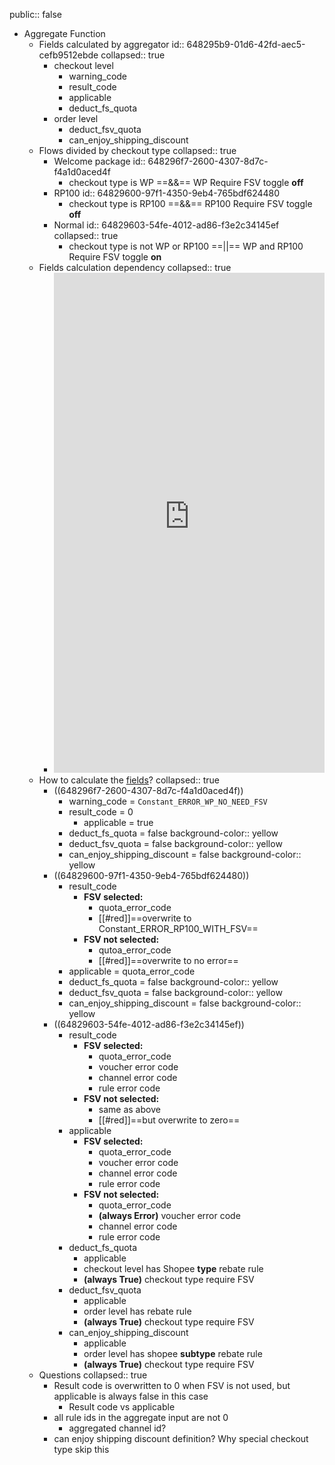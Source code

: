 public:: false

- Aggregate Function
    - Fields calculated by aggregator
      id:: 648295b9-01d6-42fd-aec5-cefb9512ebde
      collapsed:: true
        - checkout level
            - warning_code
            - result_code
            - applicable
            - deduct_fs_quota
        - order level
            - deduct_fsv_quota
            - can_enjoy_shipping_discount
    - Flows divided by checkout type
      collapsed:: true
        - Welcome package
          id:: 648296f7-2600-4307-8d7c-f4a1d0aced4f
            - checkout type is WP ==&&== WP Require FSV toggle **off**
        - RP100
          id:: 64829600-97f1-4350-9eb4-765bdf624480
            - checkout type is RP100 ==&&== RP100 Require FSV toggle **off**
        - Normal
          id:: 64829603-54fe-4012-ad86-f3e2c34145ef
          collapsed:: true
            - checkout type is not WP or RP100 ==||== WP and RP100 Require FSV toggle **on**
    - Fields calculation dependency
      collapsed:: true
        - <iframe src="https://link.excalidraw.com/readonly/dAXnqnJoCASjZOcfBBRw" width="100%" height="800" style="border: none;"></iframe>
    - How to calculate the [fields](((648295b9-01d6-42fd-aec5-cefb9512ebde)))?
      collapsed:: true
        - ((648296f7-2600-4307-8d7c-f4a1d0aced4f))
            - warning_code = `Constant_ERROR_WP_NO_NEED_FSV`
            - result_code = 0
                - applicable = true
            - deduct_fs_quota = false
              background-color:: yellow
            - deduct_fsv_quota = false
              background-color:: yellow
            - can_enjoy_shipping_discount = false
              background-color:: yellow
        - ((64829600-97f1-4350-9eb4-765bdf624480))
            - result_code
                - **FSV selected:**
                    - quota_error_code
                    - [[#red]]==overwrite to Constant_ERROR_RP100_WITH_FSV==
                - **FSV not selected:**
                    - qutoa_error_code
                    - [[#red]]==overwrite to no error==
            - applicable = quota_error_code
            - deduct_fs_quota = false
              background-color:: yellow
            - deduct_fsv_quota = false
              background-color:: yellow
            - can_enjoy_shipping_discount = false
              background-color:: yellow
        - ((64829603-54fe-4012-ad86-f3e2c34145ef))
            - result_code
                - **FSV selected:**
                    - quota_error_code
                    - voucher error code
                    - channel error code
                    - rule error code
                - **FSV not selected:**
                    - same as above
                    - [[#red]]==but overwrite to zero==
            - applicable
                - **FSV selected:**
                    - quota_error_code
                    - voucher error code
                    - channel error code
                    - rule error code
                - **FSV not selected:**
                    - quota_error_code
                    - **(always Error)** voucher error code
                    - channel error code
                    - rule error code
            - deduct_fs_quota
                - applicable
                - checkout level has Shopee **type** rebate rule
                - **(always True)** checkout type require FSV
            - deduct_fsv_quota
                - applicable
                - order level has rebate rule
                - **(always True)** checkout type require FSV
            - can_enjoy_shipping_discount
                - applicable
                - order level has shopee **subtype** rebate rule
                - **(always True)** checkout type require FSV
    - Questions
      collapsed:: true
        - Result code is overwritten to 0 when FSV is not used, but applicable is always false in this case
            - Result code vs applicable
        - all rule ids in the aggregate input are not 0
            - aggregated channel id?
        - can enjoy shipping discount definition? Why special checkout type skip this